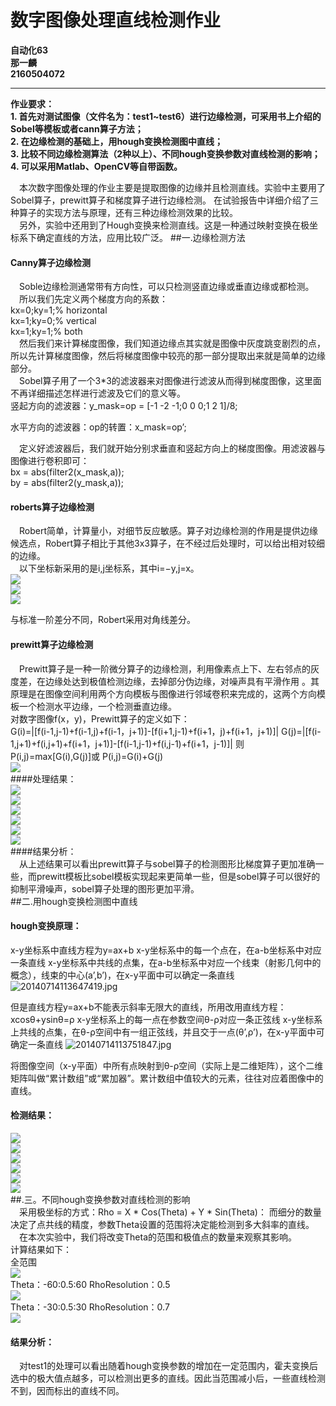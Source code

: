 # 数字图像处理直线检测作业 
**自动化63  
那一麟  
2160504072**  
***
**作业要求：**  
**1. 首先对测试图像（文件名为：test1~test6）进行边缘检测，可采用书上介绍的Sobel等模板或者cann算子方法；**  
**2. 在边缘检测的基础上，用hough变换检测图中直线；**  
**3. 比较不同边缘检测算法（2种以上）、不同hough变换参数对直线检测的影响；**  
**4. 可以采用Matlab、OpenCV等自带函数。**  
   
&emsp;本次数字图像处理的作业主要是提取图像的边缘并且检测直线。实验中主要用了Sobel算子，prewitt算子和梯度算子进行边缘检测。
在试验报告中详细介绍了三种算子的实现方法与原理，还有三种边缘检测效果的比较。<br>
&emsp;另外，实验中还用到了Hough变换来检测直线。这是一种通过映射变换在极坐标系下确定直线的方法，应用比较广泛。 
##一.边缘检测方法  
#### Canny算子边缘检测  
&emsp;Soble边缘检测通常带有方向性，可以只检测竖直边缘或垂直边缘或都检测。  
&emsp;所以我们先定义两个梯度方向的系数：  
kx=0;ky=1;% horizontal   
kx=1;ky=0;% vertical   
kx=1;ky=1;% both  
&emsp;然后我们来计算梯度图像，我们知道边缘点其实就是图像中灰度跳变剧烈的点，所以先计算梯度图像，然后将梯度图像中较亮的那一部分提取出来就是简单的边缘部分。  
&emsp;Sobel算子用了一个3*3的滤波器来对图像进行滤波从而得到梯度图像，这里面不再详细描述怎样进行滤波及它们的意义等。  
竖起方向的滤波器：y_mask=op = [-1 -2 -1;0 0 0;1 2 1]/8;  
      
  水平方向的滤波器：op的转置：x_mask=op’;    

&emsp;定义好滤波器后，我们就开始分别求垂直和竖起方向上的梯度图像。用滤波器与图像进行卷积即可：  
bx = abs(filter2(x_mask,a));   
by = abs(filter2(y_mask,a));  
#### roberts算子边缘检测  
&emsp;Robert简单，计算量小，对细节反应敏感。算子对边缘检测的作用是提供边缘候选点，Robert算子相比于其他3x3算子，在不经过后处理时，可以给出相对较细的边缘。   
&emsp;以下坐标新采用的是i,j坐标系，其中i=−y,j=x。  
![](https://raw.githubusercontent.com/nyl666/final/master/1.png)  
![](https://raw.githubusercontent.com/nyl666/final/master/2.png)  
![](https://raw.githubusercontent.com/nyl666/final/master/3.png)    
 
与标准一阶差分不同，Robert采用对角线差分。  
#### prewitt算子边缘检测   
&emsp;Prewitt算子是一种一阶微分算子的边缘检测，利用像素点上下、左右邻点的灰度差，在边缘处达到极值检测边缘，去掉部分伪边缘，对噪声具有平滑作用 。其原理是在图像空间利用两个方向模板与图像进行邻域卷积来完成的，这两个方向模板一个检测水平边缘，一个检测垂直边缘。  
对数字图像f(x，y)，Prewitt算子的定义如下：  
G(i)=|[f(i-1,j-1)+f(i-1,j)+f(i-1，j+1)]-[f(i+1,j-1)+f(i+1，j)+f(i+1，j+1)]|
G(j)=|[f(i-1,j+1)+f(i,j+1)+f(i+1，j+1)]-[f(i-1,j-1)+f(i,j-1)+f(i+1，j-1)]|
则 P(i,j)=max[G(i),G(j)]或 P(i,j)=G(i)+G(j)  
![](https://raw.githubusercontent.com/nyl666/final/master/4.png)  
####处理结果：   
![](https://raw.githubusercontent.com/nyl666/final/master/5.png)  
![](https://raw.githubusercontent.com/nyl666/final/master/7.png)  
![](https://raw.githubusercontent.com/nyl666/final/master/9.png)  
![](https://raw.githubusercontent.com/nyl666/final/master/11.png)  
![](https://raw.githubusercontent.com/nyl666/final/master/13.png)  
![](https://raw.githubusercontent.com/nyl666/final/master/15.png)   
####结果分析：  
&emsp;从上述结果可以看出prewitt算子与sobel算子的检测图形比梯度算子更加准确一些，而prewitt模板比sobel模板实现起来更简单一些，但是sobel算子可以很好的抑制平滑噪声，sobel算子处理的图形更加平滑。  
##二.用hough变换检测图中直线   
#### hough变换原理：  
 x-y坐标系中直线方程为y=ax+b
x-y坐标系中的每一个点在，在a-b坐标系中对应一条直线
x-y坐标系中共线的点集，在a-b坐标系中对应一个线束（射影几何中的概念），线束的中心(a’,b’)，在x-y平面中可以确定一条直线
![20140714113647419.jpg](https://upload-images.jianshu.io/upload_images/16850002-2c95a0afc850a26d.jpg?imageMogr2/auto-orient/strip%7CimageView2/2/w/1240)

但是直线方程y=ax+b不能表示斜率无限大的直线，所用改用直线方程：
xcosθ+ysinθ=ρ
x-y坐标系上的每一点在参数空间θ-ρ对应一条正弦线
x-y坐标系上共线的点集，在θ-ρ空间中有一组正弦线，并且交于一点(θ’,ρ’)，在x-y平面中可确定一条直线
![20140714113751847.jpg](https://upload-images.jianshu.io/upload_images/16850002-2ab3c358642b9065.jpg?imageMogr2/auto-orient/strip%7CimageView2/2/w/1240)

将图像空间（x-y平面）中所有点映射到θ-ρ空间（实际上是二维矩阵），这个二维矩阵叫做“累计数组”或“累加器”。累计数组中值较大的元素，往往对应着图像中的直线。 
#### 检测结果：  
![](https://raw.githubusercontent.com/nyl666/final/master/6.png)  
![](https://raw.githubusercontent.com/nyl666/final/master/8.png)  
![](https://raw.githubusercontent.com/nyl666/final/master/10.png)  
![](https://raw.githubusercontent.com/nyl666/final/master/12.png)  
![](https://raw.githubusercontent.com/nyl666/final/master/14.png)  
![](https://raw.githubusercontent.com/nyl666/final/master/16.png)  
##.三。不同hough变换参数对直线检测的影响  
&emsp;采用极坐标的方式：Rho = X * Cos(Theta) + Y * Sin(Theta)：
而细分的数量决定了点共线的精度，参数Theta设置的范围将决定能检测到多大斜率的直线。               
&emsp;在本次实验中，我们将改变Theta的范围和极值点的数量来观察其影响。  
计算结果如下：  
全范围  
![](https://raw.githubusercontent.com/nyl666/final/master/6.png)  
Theta：-60:0.5:60  RhoResolution：0.5  
![](https://raw.githubusercontent.com/nyl666/final/master/17.png)  
Theta：-30:0.5:30  RhoResolution：0.7    
![](https://raw.githubusercontent.com/nyl666/final/master/18.png)  
#### 结果分析：  
&emsp;对test1的处理可以看出随着hough变换参数的增加在一定范围内，霍夫变换后选中的极大值点越多，可以检测出更多的直线。因此当范围减小后，一些直线检测不到，因而标出的直线不同。
 
